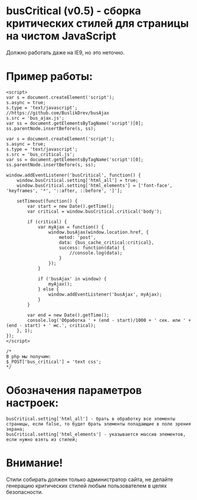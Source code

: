 # busCritical (v0.5) - сборка критических стилей для страницы на чистом JavaScript
Должно работать даже на IE9, но это неточно.

# Пример работы:
```
<script>
var s = document.createElement('script');
s.async = true;
s.type = 'text/javascript';
//https://github.com/BuslikDrev/busAjax
s.src = 'bus_ajax.js';
var ss = document.getElementsByTagName('script')[0];
ss.parentNode.insertBefore(s, ss);

var s = document.createElement('script');
s.async = true;
s.type = 'text/javascript';
s.src = 'bus_critical.js';
var ss = document.getElementsByTagName('script')[0];
ss.parentNode.insertBefore(s, ss);

window.addEventListener('busCritical', function() {
	window.busCritical.setting['html_all'] = true;
	window.busCritical.setting['html_elements'] = ['font-face', 'keyframes', '*', '::after, ::before', ']'];

	setTimeout(function() {
		var start = new Date().getTime();
		var critical = window.busCritical.critical('body');

		if (critical) {
			var myAjax = function() {
				window.busAjax(window.location.href, {
					metod: 'post',
					data: {bus_cache_critical:critical},
					success: function(data) {
						//console.log(data);
					}
				});
			}

			if ('busAjax' in window) {
				myAjax();
			} else {
				window.addEventListener('busAjax', myAjax);
			}
		}

		var end = new Date().getTime();
		console.log('Обработка ' + (end - start)/1000 + ' сек. или ' + (end - start) + ' мс.', critical);
	}, 1);
});
</script>

/*
В php мы получим:
$_POST['bus_critical'] = 'text css';
*/
```

# Обозначения параметров настроек:
	busCritical.setting['html_all'] - брать в обработку все элементы страницы, если false, то будет брать элементы попадающие в поле зрения экрана;
	busCritical.setting['html_elements'] - указывается массив элементов, если нужно взять из стилей;


# Внимание!
Стили собирать должен только администратор сайта, не делайте генерацию критических стилей любым пользователем в целях безопасности.
